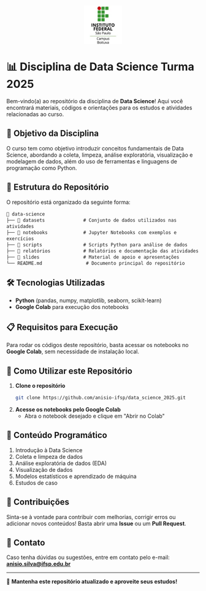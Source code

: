 <img src="pic/logo.jpg" alt="IFSP" width="100" style="display: block; margin: auto;">


# 📊 Disciplina de Data Science Turma 2025

Bem-vindo(a) ao repositório da disciplina de **Data Science**! Aqui você encontrará materiais, códigos e orientações para os estudos e atividades relacionadas ao curso.

## 📌 Objetivo da Disciplina
O curso tem como objetivo introduzir conceitos fundamentais de Data Science, abordando a coleta, limpeza, análise exploratória, visualização e modelagem de dados, além do uso de ferramentas e linguagens de programação como Python.

## 📂 Estrutura do Repositório

O repositório está organizado da seguinte forma:

```
📂 data-science
├── 📁 datasets              # Conjunto de dados utilizados nas atividades
├── 📁 notebooks             # Jupyter Notebooks com exemplos e exercícios
├── 📁 scripts               # Scripts Python para análise de dados
├── 📁 relatórios            # Relatórios e documentação das atividades
├── 📁 slides                # Material de apoio e apresentações
└── README.md                # Documento principal do repositório
```

## 🛠 Tecnologias Utilizadas

- **Python** (pandas, numpy, matplotlib, seaborn, scikit-learn)
- **Google Colab** para execução dos notebooks

## 📋 Requisitos para Execução

Para rodar os códigos deste repositório, basta acessar os notebooks no **Google Colab**, sem necessidade de instalação local.

## 🚀 Como Utilizar este Repositório

1. **Clone o repositório** 
   ```bash
   git clone https://github.com/anisio-ifsp/data_science_2025.git
   ```
2. **Acesse os notebooks pelo Google Colab**
   - Abra o notebook desejado e clique em "Abrir no Colab"

## 📖 Conteúdo Programático

1. Introdução à Data Science
2. Coleta e limpeza de dados
3. Análise exploratória de dados (EDA)
4. Visualização de dados
5. Modelos estatísticos e aprendizado de máquina
6. Estudos de caso

## 📢 Contribuições

Sinta-se à vontade para contribuir com melhorias, corrigir erros ou adicionar novos conteúdos! Basta abrir uma **Issue** ou um **Pull Request**.

## 📩 Contato

Caso tenha dúvidas ou sugestões, entre em contato pelo e-mail: **anisio.silva@ifsp.edu.br**

---

📝 **Mantenha este repositório atualizado e aproveite seus estudos!**

